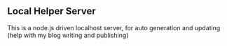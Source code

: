 ## Local Helper Server

This is a node.js driven localhost server, for auto generation and updating (help with my blog writing and publishing)
